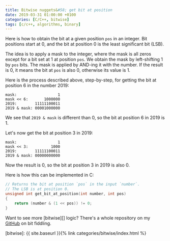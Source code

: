 ```yaml
---
title: Bitwise nuggets&#58; get bit at position
date: 2019-03-31 01:00:00 +0100
categories: [C/C++, bitwise]
tags: [c/c++, algorithms, binary]
---
```


Here is how to obtain the bit at a given position `pos` in an integer. Bit positions start at 0, and the bit at position 0 is the least significant bit (LSB).

The idea is to apply a mask to the integer, where the mask is all zeros except for a bit set at 1 at position `pos`. We obtain the mask by left-shifting 1 by `pos` bits. The mask is applied by AND-ing it with the number. If the result is 0, it means the bit at `pos` is also 0, otherwise its value is 1.

Here is the process described above, step-by-step, for getting the bit at position 6 in the number 2019:

```
mask:                  1
mask << 6:       1000000
2019:        11111100011
2019 & mask: 00001000000
```

We see that `2019 & mask` is different than 0, so the bit at position 6 in 2019 is 1.

Let's now get the bit at position 3 in 2019:

```
mask:                  1
mask << 3:          1000
2019:        11111100011
2019 & mask: 00000000000
```

Now the result is 0, so the bit at position 3 in 2019 is also 0.

Here is how this can be implemented in C:

```c
// Returns the bit at position `pos` in the input `number`.
// The LSB is at position 0.
unsigned int get_bit_at_position(int number, int pos)
{
    return (number & (1 << pos)) != 0;
}
```

Want to see more [bitwise][] logic? There's a whole repository on my [GitHub] on bit fiddling.

<!-- links -->
[GitHub]: https://github.com/alexandra-zaharia/c-playground/tree/master/bitwise_operations
[bitwise]: {{ site.baseurl }}{% link categories/bitwise/index.html %}